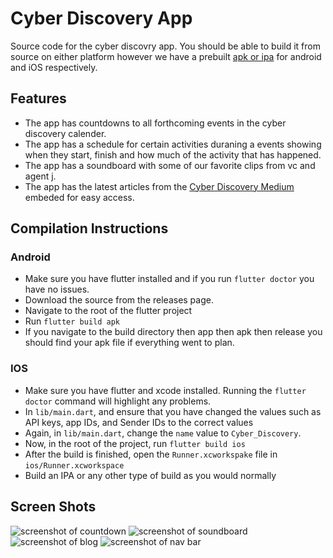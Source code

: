 # Cyber Discovery App

Source code for the cyber discovry app.  You should be able to build it from source on either platform however we have a prebuilt [apk or ipa](https://github.com/CyberDiscovery/Cyber-Discovery-App/releases/tag/0.3) for android and iOS respectively.

## Features

* The app has countdowns to all forthcoming events in the cyber discovery calender.
* The app has a schedule for certain activities duraning a events showing when they start, finish and how much of the activity that has happened. 
* The app has a soundboard with some of our favorite clips from vc and agent j.
* The app has the latest articles from the [Cyber Discovery Medium](https://medium.com/cyber-discovery) embeded for easy access.

## Compilation Instructions

### Android
* Make sure you have flutter installed and if you run `flutter doctor` you have no issues.
* Download the source from the releases page. 
* Navigate to the root of the flutter project
* Run `flutter build apk`
* If you navigate to the build directory then app then apk then release you should find your apk file if everything went to plan. 
### IOS
* Make sure you have flutter and xcode installed. Running the `flutter doctor` command will highlight any problems. 
* In `lib/main.dart`, and ensure that you have changed the values such as API keys, app IDs, and Sender IDs to the correct values
* Again, in `lib/main.dart`, change the `name` value to `Cyber_Discovery`.
* Now, in the root of the project, run `flutter build ios`
* After the build is finished, open the `Runner.xcworkspake` file in `ios/Runner.xcworkspace`
* Build an IPA or any other type of build as you would normally

## Screen Shots

![screenshot of countdown](https://cdn.discordapp.com/attachments/409860647170342919/457574918700400661/device-2018-06-16-165902.png)
![screenshot of soundboard](https://cdn.discordapp.com/attachments/409860647170342919/457575256534548481/device-2018-06-16-170038.png)
![screenshot of blog](https://cdn.discordapp.com/attachments/411573884597436416/458663730075664424/device-2018-06-19-170456.png)
![screenshot of nav bar](https://cdn.discordapp.com/attachments/411573884597436416/458663746483519493/device-2018-06-19-170531.png)
